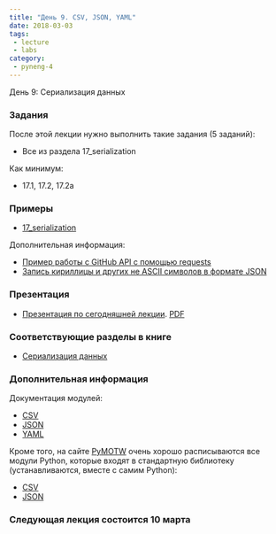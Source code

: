 ```yaml
---
title: "День 9. CSV, JSON, YAML"
date: 2018-03-03
tags:
 - lecture
 - labs
category:
 - pyneng-4
---
```


День 9: Сериализация данных

### Задания

После этой лекции нужно выполнить такие задания (5 заданий):

* Все из раздела 17_serialization

Как минимум:

* 17.1, 17.2, 17.2a


### Примеры

* [17_serialization](https://github.com/pyneng/pyneng-online-jan-apr-2018/tree/master/examples/17_serialization)

Дополнительная информация:
* [Пример работы с GitHub API с помощью requests](https://pyneng.github.io/pyneng-3/GitHub-API-JSON-example/)
* [Запись кириллицы и других не ASCII символов в формате JSON](https://pyneng.github.io/pyneng-3/json-module/)

### Презентация

* [Презентация по сегодняшней лекции](https://gitpitch.com/natenka/pyneng-slides/py3-serialization). [PDF](https://github.com/pyneng/pyneng-online-jan-apr-2018/blob/master/presentations/17_serialization.pdf)


### Соответствующие разделы в книге

* [Сериализация данных](https://natenka.gitbooks.io/pyneng/content/book/17_serialization/)


### Дополнительная информация

Документация модулей:

* [CSV](https://docs.python.org/3/library/csv.html)
* [JSON](https://docs.python.org/3/library/json.html)
* [YAML](http://pyyaml.org/wiki/PyYAMLDocumentation)

Кроме того, на сайте [PyMOTW](https://pymotw.com/3/index.html) очень хорошо расписываются все модули Python, которые входят в стандартную библиотеку (устанавливаются, вместе с самим Python):

* [CSV](https://pymotw.com/3/csv/index.html)
* [JSON](https://pymotw.com/3/json/index.html)


### Следующая лекция состоится 10 марта

